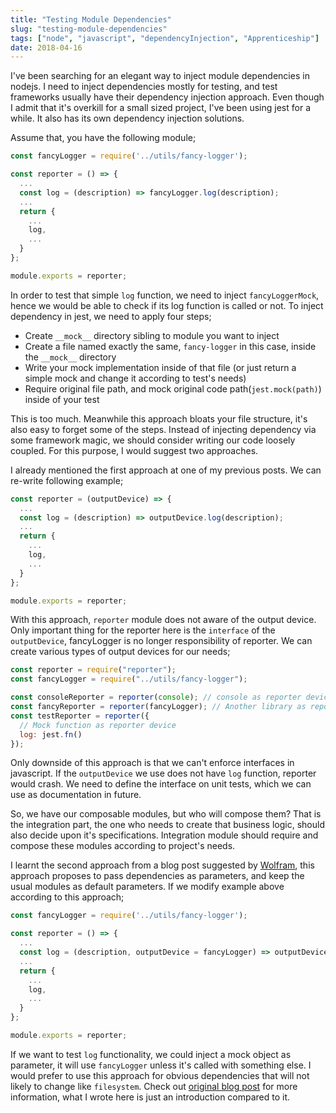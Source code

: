 ```yaml
---
title: "Testing Module Dependencies"
slug: "testing-module-dependencies"
tags: ["node", "javascript", "dependencyInjection", "Apprenticeship"]
date: 2018-04-16
---
```


I've been searching for an elegant way to inject module dependencies in nodejs. I need to inject dependencies mostly for testing, and test frameworks usually have their dependency injection approach. Even though I admit that it's overkill for a small sized project, I've been using jest for a while. It also has its own dependency injection solutions.

Assume that, you have the following module;

```js
const fancyLogger = require('../utils/fancy-logger');

const reporter = () => {
  ...
  const log = (description) => fancyLogger.log(description);
  ...
  return {
    ...
    log,
    ...
  }
};

module.exports = reporter;
```

In order to test that simple `log` function, we need to inject `fancyLoggerMock`, hence we would be able to check if its log function is called or not. To inject dependency in jest, we need to apply four steps;

* Create `__mock__` directory sibling to module you want to inject
* Create a file named exactly the same, `fancy-logger` in this case, inside the `__mock__` directory
* Write your mock implementation inside of that file (or just return a simple mock and change it according to test's needs)
* Require original file path, and mock original code path(`jest.mock(path)`) inside of your test

This is too much. Meanwhile this approach bloats your file structure, it's also easy to forget some of the steps. Instead of injecting dependency via some framework magic, we should consider writing our code loosely coupled. For this purpose, I would suggest two approaches.

I already mentioned the first approach at one of my previous posts. We can re-write following example;

```js
const reporter = (outputDevice) => {
  ...
  const log = (description) => outputDevice.log(description);
  ...
  return {
    ...
    log,
    ...
  }
};

module.exports = reporter;
```

With this approach, `reporter` module does not aware of the output device. Only important thing for the reporter here is the `interface` of the `outputDevice`, fancyLogger is no longer responsibility of reporter. We can create various types of output devices for our needs;

```js
const reporter = require("reporter");
const fancyLogger = require("../utils/fancy-logger");

const consoleReporter = reporter(console); // console as reporter device
const fancyReporter = reporter(fancyLogger); // Another library as reporter device
const testReporter = reporter({
  // Mock function as reporter device
  log: jest.fn()
});
```

Only downside of this approach is that we can't enforce interfaces in javascript. If the `outputDevice` we use does not have `log` function, reporter would crash. We need to define the interface on unit tests, which we can use as documentation in future.

So, we have our composable modules, but who will compose them? That is the integration part, the one who needs to create that business logic, should also decide upon it's specifications. Integration module should require and compose these modules according to project's needs.

I learnt the second approach from a blog post suggested by [Wolfram](https://twitter.com/wolframkriesing), this approach proposes to pass dependencies as parameters, and keep the usual modules as default parameters. If we modify example above according to this approach;

```js
const fancyLogger = require('../utils/fancy-logger');

const reporter = () => {
  ...
  const log = (description, outputDevice = fancyLogger) => outputDevice.log(description);
  ...
  return {
    ...
    log,
    ...
  }
};

module.exports = reporter;
```

If we want to test `log` functionality, we could inject a mock object as parameter, it will use `fancyLogger` unless it's called with something else. I would prefer to use this approach for obvious dependencies that will not likely to change like `filesystem`. Check out [original blog post](http://picostitch.com/blog/2017/03/discover-extract-dependencies/) for more information, what I wrote here is just an introduction compared to it.
